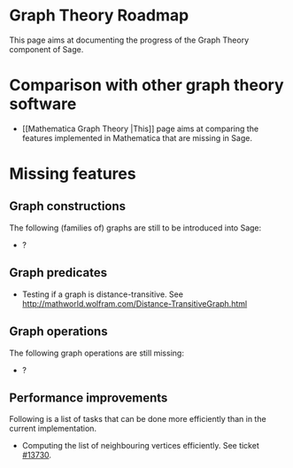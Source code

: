 



# Graph Theory Roadmap

This page aims at documenting the progress of the Graph Theory component of Sage.


# Comparison with other graph theory software

* [[Mathematica Graph Theory |This]] page aims at comparing the features implemented in Mathematica that are missing in Sage.


# Missing features


## Graph constructions

The following (families of) graphs are still to be introduced into Sage:

* ?


## Graph predicates

* Testing if a graph is distance-transitive. See http://mathworld.wolfram.com/Distance-TransitiveGraph.html


## Graph operations

The following graph operations are still missing:

* ?


## Performance improvements

Following is a list of tasks that can be done more efficiently than in the current implementation.

* Computing the list of neighbouring vertices efficiently. See ticket [#13730](https://trac.sagemath.org/ticket/13730).
